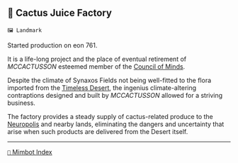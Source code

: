 ## 🌵 Cactus Juice Factory

`🖼️ Landmark`

Started production on eon 761.

It is a life-long project and the place of eventual retirement of  _MCCACTUSSON_ esteemed member of the [Council of Minds](<https://zeithalt.github.io/r/council_of_minds.html>).

Despite the climate of Synaxos Fields not being well-fitted to the flora imported from the [Timeless Desert](<https://zeithalt.github.io/r/timeless_desert.html>), the ingenius climate-altering contraptions designed and built by _MCCACTUSSON_ allowed for a striving business.

The factory provides a steady supply of cactus-related produce to the [Neuropolis](<https://zeithalt.github.io/r/neuropolis.html>) and nearby lands, eliminating the dangers and uncertainty that arise when such products are delivered from the Desert itself.

<!---
keywords:  mccactusson, synaxos fields
aliases: 
-->
----------
[`📑` Mimbot Index](</index.md#32c0>)